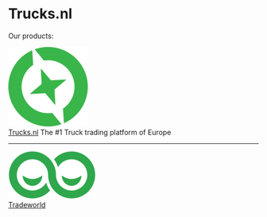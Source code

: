 # Trucks.nl

Our products:

[![Trucks.nl](tnl-logo.png)<br/>
Trucks.nl](https://www.trucks.nl/) The #1 Truck trading platform of Europe

---

[![Tradeworld](tw-logo.png)<br/>
Tradeworld](https://tradeworld.eu/)
